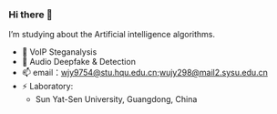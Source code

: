 ### Hi there 👋

I’m studying about the Artificial intelligence algorithms. 

- 🌱 VoIP Steganalysis
- 🔭 Audio Deepfake & Detection
- 📫 email：wjy9754@stu.hqu.edu.cn;wujy298@mail2.sysu.edu.cn
- ⚡ Laboratory: 
  - Sun Yat-Sen University, Guangdong, China
